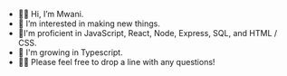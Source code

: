 - 👋🏿 Hi, I’m Mwani.
- 👀 I’m interested in making new things.
- 🎉I'm proficient in JavaScript, React, Node, Express, SQL, and HTML / CSS.
- 🌱 I'm growing in Typescript.
- ✍🏿 Please feel free to drop a line with any questions!

<!---
MwaniN/MwaniN is a ✨ special ✨ repository because its `README.md` (this file) appears on your GitHub profile.
You can click the Preview link to take a look at your changes.
--->
